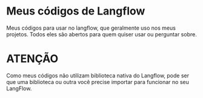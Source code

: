 # Meus códigos de Langflow
Meus códigos para usar no langflow, que geralmente uso nos meus projetos.
Todos eles são abertos para quem quiser usar ou perguntar sobre.

# ATENÇÃO
Como meus códigos não utilizam biblioteca nativa do Langflow, pode ser que uma biblioteca ou outra você precise importar para funcionar no seu LangFlow.
